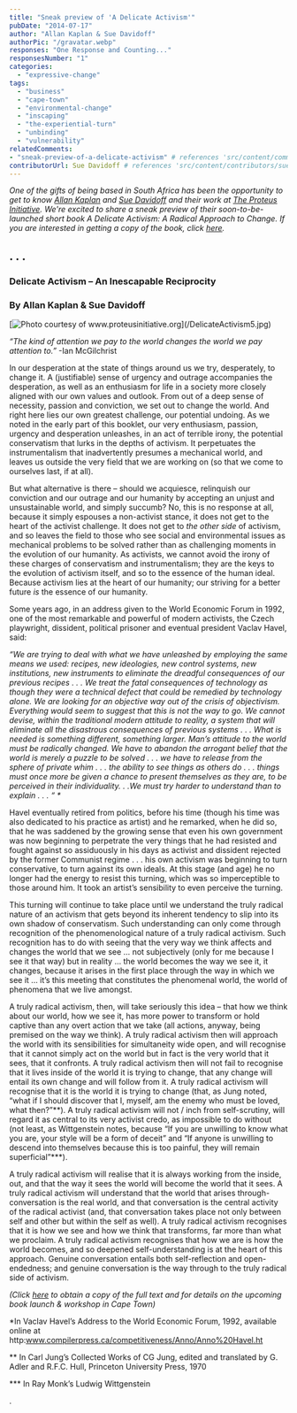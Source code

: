 ```yaml
---
title: "Sneak preview of 'A Delicate Activism'"
pubDate: "2014-07-17"
author: "Allan Kaplan & Sue Davidoff"
authorPic: "/gravatar.webp"
responses: "One Response and Counting..."
responsesNumber: "1"
categories: 
  - "expressive-change"
tags: 
  - "business"
  - "cape-town"
  - "environmental-change"
  - "inscaping"
  - "the-experiential-turn"
  - "unbinding"
  - "vulnerability"
relatedComments: 
- "sneak-preview-of-a-delicate-activism" # references 'src/content/comments/sneak-preview-of-a-delicate-activism.json'
contributorUrl: Sue Davidoff # references 'src/content/contributors/sue-davidoff.md'
---
```


_One of the gifts of being based in South Africa has been the opportunity to get to know [Allan Kaplan](/allan-kaplan/) and [Sue Davidoff](/sue-davidoff/) and their work at [The Proteus Initiative](http://www.proteusinitiative.org/). We're excited to share a sneak preview of their soon-to-be-launched short book A Delicate Activism: A Radical Approach to Change._ _If you are interested in getting a copy of the book, click [here](http://www.proteusinitiative.org/books-and-other-publications)._ 

## . . .

### **Delicate Activism –** **An Inescapable Reciprocity**

### **By Allan Kaplan & Sue Davidoff**

[![](/DelicateActivism5.jpg "Photo courtesy of www.proteusinitiative.org")](/DelicateActivism5.jpg)

_“The kind of attention we pay to the world changes the world we pay attention to.”_ -Ian McGilchrist

In our desperation at the state of things around us we try, desperately, to change it. A (justifiable) sense of urgency and outrage accompanies the desperation, as well as an enthusiasm for life in a society more closely aligned with our own values and outlook. From out of a deep sense of necessity, passion and conviction, we set out to change the world. And right here lies our own greatest challenge, our potential undoing. As we noted in the early part of this booklet, our very enthusiasm, passion, urgency and desperation unleashes, in an act of terrible irony, the potential conservatism that lurks in the depths of activism. It perpetuates the instrumentalism that inadvertently presumes a mechanical world, and leaves us outside the very field that we are working on (so that we come to ourselves last, if at all).

But what alternative is there – should we acquiesce, relinquish our conviction and our outrage and our humanity by accepting an unjust and unsustainable world, and simply succumb? No, this is no response at all, because it simply espouses a non-activist stance, it does not get to the heart of the activist challenge. It does not get to _the other side_ of activism, and so leaves the field to those who see social and environmental issues as mechanical problems to be solved rather than as challenging moments in the evolution of our humanity. As activists, we cannot avoid the irony of these charges of conservatism and instrumentalism; they are the keys to the evolution of activism itself, and so to the essence of the human ideal. Because activism lies at the heart of our humanity; our striving for a better future _is_ the essence of our humanity.

Some years ago, in an address given to the World Economic Forum in 1992, one of the most remarkable and powerful of modern activists, the Czech playwright, dissident, political prisoner and eventual president Vaclav Havel, said:

_“We are trying to deal with what we have unleashed by employing the same means we used: recipes, new ideologies, new control systems, new institutions, new instruments to eliminate the dreadful consequences of our previous recipes . . . We treat the fatal consequences of technology as though they were a technical defect that could be remedied by technology alone. We are looking for an objective way out of the crisis of objectivism. Everything would seem to suggest that this is not the way to go. We cannot devise, within the traditional modern attitude to reality, a system that will eliminate all the disastrous consequences of previous systems . . . What is needed is something different, something larger. Man’s attitude to the world must be radically changed. We have to abandon the arrogant belief that the world is merely a puzzle to be solved . . . we have to release from the sphere of private whim . . . the ability to see things as others do . . . things must once more be given a chance to present themselves as they are, to be perceived in their individuality. . .We must try harder to understand than to explain . . . “ \*_

Havel eventually retired from politics, before his time (though his time was also dedicated to his practice as artist) and he remarked, when he did so, that he was saddened by the growing sense that even his own government was now beginning to perpetrate the very things that he had resisted and fought against so assiduously in his days as activist and dissident rejected by the former Communist regime . . . his own activism was beginning to turn conservative, to turn against its own ideals. At this stage (and age) he no longer had the energy to resist this turning, which was so imperceptible to those around him. It took an artist’s sensibility to even perceive the turning.

This turning will continue to take place until we understand the truly radical nature of an activism that gets beyond its inherent tendency to slip into its own shadow of conservatism. Such understanding can only come through recognition of the phenomenological nature of a truly radical activism. Such recognition has to do with seeing that the very way we think affects and changes the world that we see … not subjectively (only for me because I see it that way) but in reality … the world becomes the way we see it, it changes, because it arises in the first place through the way in which we see it … it’s this meeting that constitutes the phenomenal world, the world of phenomena that we live amongst.

A truly radical activism, then, will take seriously this idea – that how we think about our world, how we see it, has more power to transform or hold captive than any overt action that we take (all actions, anyway, being premised on the way we think). A truly radical activism then will approach the world with its sensibilities for simultaneity wide open, and will recognise that it cannot simply act on the world but in fact is the very world that it sees, that it confronts. A truly radical activism then will not fail to recognise that it lives inside of the world it is trying to change, that any change will entail its own change and will follow from it. A truly radical activism will recognise that it is the world it is trying to change (that, as Jung noted, “what if I should discover that I, myself, am the enemy who must be loved, what then?”\*\*). A truly radical activism will not / inch from self-scrutiny, will regard it as central to its very activist credo, as impossible to do without (not least, as Wittgenstein notes, because “If you are unwilling to know what you are, your style will be a form of deceit” and “If anyone is unwilling to descend into themselves because this is too painful, they will remain superficial”\*\*\*).

A truly radical activism will realise that it is always working from the inside, out, and that the way it sees the world will become the world that it sees. A truly radical activism will understand that the world that arises through-conversation is the real world, and that conversation is the central activity of the radical activist (and, that conversation takes place not only between self and other but within the self as well). A truly radical activism recognises that it is how we see and how we think that transforms, far more than what we proclaim. A truly radical activism recognises that how we are is how the world becomes, and so deepened self-understanding is at the heart of this approach. Genuine conversation entails both self-reflection and open-endedness; and genuine conversation is the way through to the truly radical side of activism.

_(Click _[here](http://www.proteusinitiative.org/books-and-other-publications)_ to obtain a copy of the full text and for details on the upcoming book launch & workshop in Cape Town)_ 

\*In Vaclav Havel’s Address to the World Economic Forum, 1992, available online at http:www.compilerpress.ca/competitiveness/Anno/Anno%20Havel.ht

\*\* In Carl Jung’s Collected Works of CG Jung, edited and translated by G. Adler and R.F.C. Hull, Princeton University Press, 1970

\*\*\* In Ray Monk’s Ludwig Wittgenstein

.
